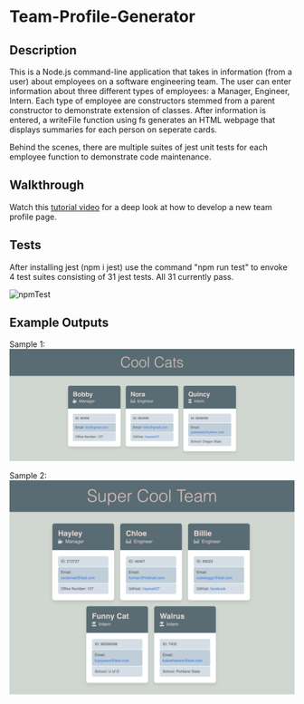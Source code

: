 # Team-Profile-Generator

## Description
This is a Node.js command-line application that takes in information (from a user) about employees on a software engineering team. The user can enter information about three different types of employees: a Manager, Engineer, Intern. Each type of employee are constructors stemmed from a parent constructor to demonstrate extension of classes. After information is entered, a writeFile function using fs generates an HTML webpage that displays summaries for each person on seperate cards. 

Behind the scenes, there are multiple suites of jest unit tests for each employee function to demonstrate code maintenance.

## Walkthrough
Watch this [tutorial video](https://drive.google.com/file/d/14TxCwkL7nQv4S4g3CKincyOW3zHf_vHU/view) for a deep look at how to develop a new team profile page.

## Tests
After installing jest (npm i jest) use the command "npm run test" to envoke 4 test suites consisting of 31 jest tests. All 31 currently pass.

<img src="./Assets/npmTest.gif" alt="npmTest">

## Example Outputs
Sample 1: 
<img src="./Assets/testshot.png" alt="sample1">

Sample 2: 
<img src="./Assets/testshot1.png" alt="sample2">

